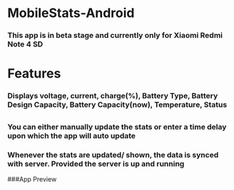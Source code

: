 # MobileStats-Android
### This app is in beta stage and currently only for  Xiaomi Redmi Note 4 SD
# Features
### Displays voltage, current, charge(%), Battery Type, Battery Design Capacity, Battery Capacity(now), Temperature, Status

## 
### You can either manually update the stats or enter a time delay upon which the app will auto update

### Whenever the stats are updated/ shown, the data is synced with server. Provided the server is up and running

###App Preview



